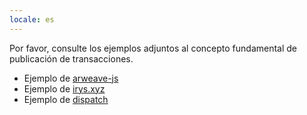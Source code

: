 ```yaml
---
locale: es
---
```


Por favor, consulte los ejemplos adjuntos al concepto fundamental de publicación de transacciones.

-   Ejemplo de [arweave-js](/guides/posting-transactions/arweave-js.md)
-   Ejemplo de [irys.xyz](/guides/posting-transactions/irys.md)
-   Ejemplo de [dispatch](/guides/posting-transactions/dispatch.md)
